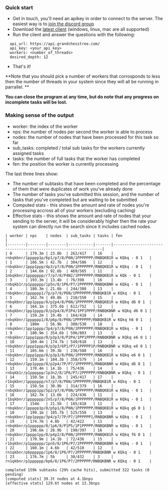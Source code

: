 ### Quick start
- Get in touch, you'll need an apikey in order to connect to the server. The easiest way is to [join the discord group](https://discord.gg/cTu3aeCZVe)
- Download the [latest client](https://github.com/Timmoth/grandchesstree/releases) (windows, linux, mac are all supported)
- Run the client and answer the questions with the following:
```
  api_url: https://api.grandchesstree.com/
  api_key: <your_api_key>
  workers: <number_of_threads>
  desired_depth: 12
```
- That's it! 

**Note that you should pick a number of workers that corrosponds to less then the number of threads in your system since they will all be running in parrallel. **

**You can close the program at any time, but do note that any progress on incomplete tasks will be lost.**

### Making sense of the output
- worker: the index of the worker
- nps: the number of nodes per second the worker is able to process
- nodes: the number of nodes that have been processed for this task so far
- sub_tasks: completed / total sub tasks for the workers currently assigned tasks
- tasks: the number of full tasks that the worker has completed
- fen: the position the worker is currently processing

The last three lines show:

- The number of subtasks that have been completed and the percentage of them that were duplicates of work you've already done
- The number of tasks you've submitted this session, and the number of tasks that you've completed but are waiting to be submitted
- Computed stats - this shows the amount and rate of nodes you're processing accross all of your workers (excluding caching)
- Effective stats - this shows the amount and rate of nodes that your sending to the server, it will be considerably higher then the rate your system can directly run the search since it includes cached nodes.

```
| worker | nps    | nodes  | sub_tasks | tasks | fen                                                             |
|--------|--------|--------|-----------|-------|-----------------------------------------------------------------|
| 0      | 179.3m | 23.8b  | 262/417   | 16    | rnbqkbnr/1ppppp1p/6p1/p7/8/P6N/1PPPPPPP/RNBQKB1R w KQkq - 0 1   |
| 1      | 166.5m | 42.7b  | 304/586   | 12    | rnbqkbnr/1ppp1ppp/4p3/p7/8/P6N/1PPPPPPP/RNBQKB1R w KQkq - 0 1   |
| 2      | 144.6m | 92.6b  | 469/565   | 11    | 1nbqkbnr/1ppppppp/r7/p7/8/P4N2/1PPPPPPP/RNBQKB1R w KQk - 0 1    |
| 3      | 193.3m | 13.4b  | 76/398    | 16    | rnbqkb1r/p1pppppp/1p5n/8/1P6/P7/2PPPPPP/RNBQKBNR w KQkq - 0 1   |
| 4      | 180.3m | 21.6b  | 244/380   | 13    | rnbqkbnr/1pppppp1/7p/p7/8/P6N/1PPPPPPP/RNBQKB1R w KQkq - 0 1    |
| 5      | 162.7m | 49.8b  | 210/550   | 15    | rnbqkbnr/1pp1pppp/8/p2p4/8/P6N/1PPPPPPP/RNBQKB1R w KQkq d6 0 1  |
| 6      | 164.1m | 375.6b | 612/752   | 12    | rnbqkbnr/1pp1pppp/8/p2p4/8/P2P4/1PP1PPPP/RNBQKBNR w KQkq d6 0 1 |
| 7      | 159.2m | 19.4b  | 164/418   | 14    | rnbqkbnr/1pppppp1/8/p6p/8/P6N/1PPPPPPP/RNBQKB1R w KQkq h6 0 1   |
| 8      | 180m   | 56.9b  | 380/530   | 18    | rnbqkbnr/1pp1pppp/3p4/p7/8/P6N/1PPPPPPP/RNBQKB1R w KQkq - 0 1   |
| 9      | 180.9m | 354.6b | 596/803   | 13    | rnbqkbnr/1ppp1ppp/8/p3p3/8/P2P4/1PP1PPPP/RNBQKBNR w KQkq e6 0 1 |
| 10     | 169.4m | 174.7b | 549/618   | 13    | rnbqkbnr/1ppp1ppp/8/p3p3/6P1/P7/1PPPPP1P/RNBQKBNR w KQkq e6 0 1 |
| 11     | 165.6m | 39.3b  | 236/588   | 16    | rnbqkbnr/1ppp1ppp/8/p3p3/8/P6N/1PPPPPPP/RNBQKB1R w KQkq e6 0 1  |
| 12     | 159.1m | 104.3b | 358/579   | 14    | rnbqkbnr/1pp1pppp/8/p2p4/7P/P7/1PPPPPP1/RNBQKBNR w KQkq d6 0 1  |
| 13     | 170.4m | 14.1b  | 75/436    | 14    | rnbqkb1r/p1pppppp/1p3n2/8/1P6/P7/2PPPPPP/RNBQKBNR w KQkq - 0 1  |
| 14     | 150.5m | 18.3b  | 245/417   | 17    | r1bqkbnr/1ppppppp/n7/p7/8/P6N/1PPPPPPP/RNBQKB1R w KQkq - 0 1    |
| 15     | 158.5m | 30.9b  | 314/379   | 16    | rnbqkbnr/1pppp1pp/5p2/p7/8/P6N/1PPPPPPP/RNBQKB1R w KQkq - 0 1   |
| 16     | 162.7m | 13.6b  | 224/436   | 11    | r1bqkbnr/1ppppppp/2n5/p7/8/P6N/1PPPPPPP/RNBQKB1R w KQkq - 0 1   |
| 17     | 154m   | 21.5b  | 185/418   | 11    | rnbqkbnr/1ppppp1p/8/p5p1/8/P6N/1PPPPPPP/RNBQKB1R w KQkq g6 0 1  |
| 18     | 199.1m | 105.7b | 525/558   | 13    | rnbqkbnr/1pp1pppp/3p4/p7/7P/P7/1PPPPPP1/RNBQKBNR w KQkq - 0 1   |
| 19     | 174.7m | 4.8b   | 42/422    | 11    | rnbqkbnr/p1pppppp/8/1p6/8/P1P5/1P1PPPPP/RNBQKBNR w KQkq - 0 1   |
| 20     | 196.6m | 28.9b  | 190/397   | 16    | rnbqkbnr/1pppp1pp/8/p4p2/8/P6N/1PPPPPPP/RNBQKB1R w KQkq f6 0 1  |
| 21     | 170.9m | 14.1b  | 72/436    | 15    | r1bqkbnr/p1pppppp/1pn5/8/1P6/P7/2PPPPPP/RNBQKBNR w KQkq - 0 1   |
| 22     | 160.1m | 4.6b   | 42/510    | 12    | rn1qkbnr/pbpppppp/1p6/8/1P6/P7/2PPPPPP/RNBQKBNR w KQkq - 0 1    |
| 23     | 176.7m | 5b     | 30/432    | 3     | rn1qkbnr/p1pppppp/bp6/8/1P6/P7/2PPPPPP/RNBQKBNR w KQkq - 0 1    |

completed 159k subtasks (29% cache hits), submitted 322 tasks (0 pending)
[computed stats] 39.3t nodes at 4.1bnps
[effective stats] 129.6t nodes at 13.3bnps
                                                                                                                                     
```